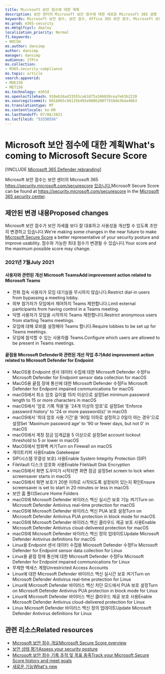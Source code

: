 ```yaml
---
title: Microsoft 보안 점수에 대한 계획
description: 보안 센터의 Microsoft 보안 점수에 대한 새로운 Microsoft 365 설명
keywords: Microsoft 보안 점수, 보안 점수, Office 365 보안 점수, Microsoft 보안 점수, Microsoft 365 보안 센터, 개선 작업
ms.prod: m365-security
ms.mktglfcycl: deploy
localization_priority: Normal
f1.keywords:
- NOCSH
ms.author: dansimp
author: dansimp
manager: dansimp
audience: ITPro
ms.collection:
- M365-security-compliance
ms.topic: article
search.appverid:
- MOE150
- MET150
ms.technology: m365d
ms.openlocfilehash: 910eb16ad33555ca61875a346b50cea7e63b2220
ms.sourcegitcommit: 0d1b065c94125b495e9886200f7918de3bda40b3
ms.translationtype: MT
ms.contentlocale: ko-KR
ms.lasthandoff: 07/08/2021
ms.locfileid: "53338556"
---
```

# <a name="whats-coming-to-microsoft-secure-score"></a><span data-ttu-id="0d902-104">Microsoft 보안 점수에 대한 계획</span><span class="sxs-lookup"><span data-stu-id="0d902-104">What's coming to Microsoft Secure Score</span></span>

[!INCLUDE [Microsoft 365 Defender rebranding](../includes/microsoft-defender.md)]

<span data-ttu-id="0d902-105">Microsoft 보안 점수는 보안 센터의 Microsoft 365 https://security.microsoft.com/securescore [있습니다.](overview-security-center.md)</span><span class="sxs-lookup"><span data-stu-id="0d902-105">Microsoft Secure Score can be found at https://security.microsoft.com/securescore in the [Microsoft 365 security center](overview-security-center.md).</span></span>

## <a name="proposed-changes"></a><span data-ttu-id="0d902-106">제안된 변경 내용</span><span class="sxs-lookup"><span data-stu-id="0d902-106">Proposed changes</span></span>

<span data-ttu-id="0d902-107">Microsoft 보안 점수가 보안 자세를 [](microsoft-secure-score.md) 보다 잘 대표하고 사용성을 개선할 수 있도록 조만히 변경하고 있습니다.</span><span class="sxs-lookup"><span data-stu-id="0d902-107">We're making some changes in the near future to make [Microsoft Secure Score](microsoft-secure-score.md) a better representative of your security posture and improve usability.</span></span> <span data-ttu-id="0d902-108">점수와 가능한 최대 점수가 변경될 수 있습니다.</span><span class="sxs-lookup"><span data-stu-id="0d902-108">Your score and the maximum possible score may change.</span></span>

### <a name="july-2021"></a><span data-ttu-id="0d902-109">2021년 7월</span><span class="sxs-lookup"><span data-stu-id="0d902-109">July 2021</span></span>

#### <a name="add-improvement-action-related-to-microsoft-teams"></a><span data-ttu-id="0d902-110">사용자와 관련된 개선 Microsoft Teams</span><span class="sxs-lookup"><span data-stu-id="0d902-110">Add improvement action related to Microsoft Teams</span></span>

- <span data-ttu-id="0d902-111">전화 접속 사용자가 모임 대기실을 무시하지 않습니다.</span><span class="sxs-lookup"><span data-stu-id="0d902-111">Restrict dial-in users from bypassing a meeting lobby.</span></span>
- <span data-ttu-id="0d902-112">외부 참가자가 모임에서 제어하지 Teams 제한합니다.</span><span class="sxs-lookup"><span data-stu-id="0d902-112">Limit external participants from having control in a Teams meeting.</span></span>
- <span data-ttu-id="0d902-113">익명 사용자가 모임을 시작하지 Teams 제한합니다.</span><span class="sxs-lookup"><span data-stu-id="0d902-113">Restrict anonymous users from starting Teams meetings.</span></span>
- <span data-ttu-id="0d902-114">모임에 대해 로비를 설정해야 Teams 합니다.</span><span class="sxs-lookup"><span data-stu-id="0d902-114">Require lobbies to be set up for Teams meetings.</span></span>
- <span data-ttu-id="0d902-115">모임에 참석할 수 있는 사용자를 Teams.</span><span class="sxs-lookup"><span data-stu-id="0d902-115">Configure which users are allowed to be present in Teams meetings.</span></span>

#### <a name="add-improvement-action-related-to-microsoft-defender-for-endpoint"></a><span data-ttu-id="0d902-116">끝점용 Microsoft Defender와 관련된 개선 작업 추가</span><span class="sxs-lookup"><span data-stu-id="0d902-116">Add improvement action related to Microsoft Defender for Endpoint</span></span>
- <span data-ttu-id="0d902-117">MacOS용 Endpoint 센서 데이터 수집에 대한 Microsoft Defender 수정</span><span class="sxs-lookup"><span data-stu-id="0d902-117">Fix Microsoft Defender for Endpoint sensor data collection for macOS</span></span>
- <span data-ttu-id="0d902-118">MacOS용 끝점 장애 통신에 대한 Microsoft Defender 수정</span><span class="sxs-lookup"><span data-stu-id="0d902-118">Fix Microsoft Defender for Endpoint impaired communications for macOS</span></span>
- <span data-ttu-id="0d902-119">macOS에서 최소 암호 길이를 15자 이상으로 설정</span><span class="sxs-lookup"><span data-stu-id="0d902-119">Set minimum password length to 15 or more characters in macOS</span></span>
- <span data-ttu-id="0d902-120">macOS에서 '암호 기록 적용'을 '24개 이상의 암호'로 설정</span><span class="sxs-lookup"><span data-stu-id="0d902-120">Set 'Enforce password history' to '24 or more password(s)' in macOS</span></span>
- <span data-ttu-id="0d902-121">macOS에서 '최대 암호 사용 기간'을 '90일 이하로 설정하고 0일이 아는 경우'으로 설정</span><span class="sxs-lookup"><span data-stu-id="0d902-121">Set 'Maximum password age' to '90 or fewer days, but not 0' in macOS</span></span>
- <span data-ttu-id="0d902-122">macOS에서 계정 잠금 임계값을 5 이상으로 설정</span><span class="sxs-lookup"><span data-stu-id="0d902-122">Set account lockout threshold to 5 or lower in macOS</span></span>
- <span data-ttu-id="0d902-123">MacOS에서 방화벽 켜기</span><span class="sxs-lookup"><span data-stu-id="0d902-123">Turn on Firewall on macOS</span></span>
- <span data-ttu-id="0d902-124">게이트키퍼 사용</span><span class="sxs-lookup"><span data-stu-id="0d902-124">Enable Gatekeeper</span></span>
- <span data-ttu-id="0d902-125">SIP(시스템 무결성 보호) 사용</span><span class="sxs-lookup"><span data-stu-id="0d902-125">Enable System Integrity Protection (SIP)</span></span>
- <span data-ttu-id="0d902-126">FileVault 디스크 암호화 사용</span><span class="sxs-lookup"><span data-stu-id="0d902-126">Enable FileVault Disk Encryption</span></span>
- <span data-ttu-id="0d902-127">macOS에서 화면 도우미가 시작되면 화면 잠금 설정</span><span class="sxs-lookup"><span data-stu-id="0d902-127">Set screen to lock when screensaver starts in macOS</span></span>
- <span data-ttu-id="0d902-128">macOS에서 화면 보호가 20분 이하로 시작되도록 설정되어 있는지 확인</span><span class="sxs-lookup"><span data-stu-id="0d902-128">Ensure screensaver is set to start in 20 minutes or less in macOS</span></span>
- <span data-ttu-id="0d902-129">보안 홈 폴더</span><span class="sxs-lookup"><span data-stu-id="0d902-129">Secure Home Folders</span></span>
- <span data-ttu-id="0d902-130">macOS에 Microsoft Defender 바이러스 백신 실시간 보호 기능 켜기</span><span class="sxs-lookup"><span data-stu-id="0d902-130">Turn on Microsoft Defender Antivirus real-time protection for macOS</span></span>
- <span data-ttu-id="0d902-131">macOS에 Microsoft Defender 바이러스 백신 PUA 보호 설정</span><span class="sxs-lookup"><span data-stu-id="0d902-131">Turn on Microsoft Defender Antivirus PUA protection in block mode for macOS</span></span>
- <span data-ttu-id="0d902-132">macOS에 Microsoft Defender 바이러스 백신 클라우드 제공 보호 사용</span><span class="sxs-lookup"><span data-stu-id="0d902-132">Enable Microsoft Defender Antivirus cloud-delivered protection for macOS</span></span>
- <span data-ttu-id="0d902-133">macOS에 Microsoft Defender 바이러스 백신 정의 업데이트</span><span class="sxs-lookup"><span data-stu-id="0d902-133">Update Microsoft Defender Antivirus definitions for macOS</span></span>
- <span data-ttu-id="0d902-134">Linux용 Endpoint 센서 데이터 수집용 Microsoft Defender 수정</span><span class="sxs-lookup"><span data-stu-id="0d902-134">Fix Microsoft Defender for Endpoint sensor data collection for Linux</span></span>
- <span data-ttu-id="0d902-135">Linux용 끝점 장애 통신에 대한 Microsoft Defender 수정</span><span class="sxs-lookup"><span data-stu-id="0d902-135">Fix Microsoft Defender for Endpoint impaired communications for Linux</span></span>
- <span data-ttu-id="0d902-136">무제한 액세스 계정</span><span class="sxs-lookup"><span data-stu-id="0d902-136">Unrestricted Access Accounts</span></span>
- <span data-ttu-id="0d902-137">Linux에 대한 Microsoft Defender 바이러스 백신 실시간 보호 켜기</span><span class="sxs-lookup"><span data-stu-id="0d902-137">Turn on Microsoft Defender Antivirus real-time protection for Linux</span></span>
- <span data-ttu-id="0d902-138">Linux에 Microsoft Defender 바이러스 백신 차단 모드에서 PUA 보호 설정</span><span class="sxs-lookup"><span data-stu-id="0d902-138">Turn on Microsoft Defender Antivirus PUA protection in block mode for Linux</span></span>
- <span data-ttu-id="0d902-139">Linux에 Microsoft Defender 바이러스 백신 클라우드 제공 보호 사용</span><span class="sxs-lookup"><span data-stu-id="0d902-139">Enable Microsoft Defender Antivirus cloud-delivered protection for Linux</span></span>
- <span data-ttu-id="0d902-140">Linux Microsoft Defender 바이러스 백신 정의 업데이트</span><span class="sxs-lookup"><span data-stu-id="0d902-140">Update Microsoft Defender Antivirus definitions for Linux</span></span>



## <a name="related-resources"></a><span data-ttu-id="0d902-141">관련 리소스</span><span class="sxs-lookup"><span data-stu-id="0d902-141">Related resources</span></span>

- [<span data-ttu-id="0d902-142">Microsoft 보안 점수 개요</span><span class="sxs-lookup"><span data-stu-id="0d902-142">Microsoft Secure Score overview</span></span>](microsoft-secure-score.md)
- [<span data-ttu-id="0d902-143">보안 상태 평가</span><span class="sxs-lookup"><span data-stu-id="0d902-143">Assess your security posture</span></span>](microsoft-secure-score-improvement-actions.md)
- [<span data-ttu-id="0d902-144">Microsoft 보안 점수 기록 추적 및 목표 충족</span><span class="sxs-lookup"><span data-stu-id="0d902-144">Track your Microsoft Secure Score history and meet goals</span></span>](microsoft-secure-score-history-metrics-trends.md)
- [<span data-ttu-id="0d902-145">새로운 기능</span><span class="sxs-lookup"><span data-stu-id="0d902-145">What's new</span></span>](microsoft-secure-score-whats-new.md)
